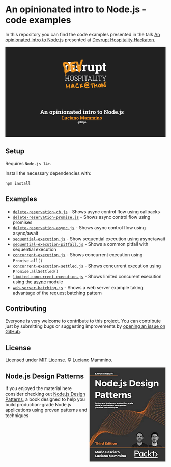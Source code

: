 # An opinionated intro to Node.js - code examples

In this repository you can find the code examples presented in the talk [An opinionated intro to Node.js](https://loige.link/devrupt-node) presented at [Devrupt Hospitality Hackaton](https://devrupt-hospitality.com/).

[![An opinionated intro to Node.js](./images/cover.png)](https://loige.link/devrupt-node)

## Setup

Requires `Node.js 14+`.

Install the necessary dependencies with:

```bash
npm install
```

## Examples

  - [`delete-reservation-cb.js`](./delete-reservation-cb.js) - Shows async control flow using callbacks
  - [`delete-reservation-promise.js`](./delete-reservation-promise.js) - Shows async control flow using promises
  - [`delete-reservation-async.js`](./delete-reservation-async.js) - Shows async control flow using async/await
  - [`sequential-execution.js`](./sequential-execution.js) - Show sequential execution using async/await
  - [`sequential-execution-pitfall.js`](./sequential-execution-pitfall.js) - Shows a common pitfall with sequential execution
  - [`concurrent-execution.js`](./concurrent-execution.js) - Shows concurrent execution using `Promise.all()`
  - [`concurrent-execution-settled.js`](./concurrent-execution-settled.js) - Shows concurrent execution using `Promise.allSettled()`
  - [`limited-concurrent-execution.js`](./limited-concurrent-execution.js) - Shows limited concurent execution using the [async](https://npm.im/async) module
  - [`web-server-batching.js`](./web-server-batching.js) - Shows a web server example taking advantage of the request batching pattern


## Contributing

Everyone is very welcome to contribute to this project.
You can contribute just by submitting bugs or suggesting improvements by
[opening an issue on GitHub](https://github.com/lmammino/opinionated-intro-to-node/issues).


## License

Licensed under [MIT License](LICENSE). © Luciano Mammino.


<a href="https://www.nodejsdesignpatterns.com"><img width="240" align="right" src="https://github.com/lmammino/lmammino/blob/master/nodejsdp.jpg?raw=true"></a>

## Node.js Design Patterns

If you enjoyed the material here consider checking out [Node.js Design Patterns](https://www.nodejsdesignpatterns.com/), a book designed to help you build production-grade Node.js applications using proven patterns and techniques
